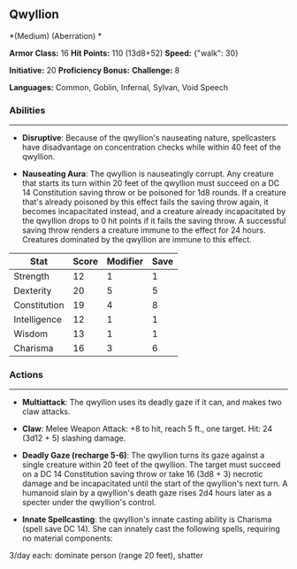 ## Qwyllion
*(Medium) (Aberration) *

**Armor Class:** 16
**Hit Points:** 110 (13d8+52)
**Speed:** {"walk": 30}

**Initiative:** 20
**Proficiency Bonus:**
**Challenge:** 8

**Languages:** Common, Goblin, Infernal, Sylvan, Void Speech

### Abilities
 --- 
- **Disruptive**: Because of the qwyllion's nauseating nature, spellcasters have disadvantage on concentration checks while within 40 feet of the qwyllion.

- **Nauseating Aura**: The qwyllion is nauseatingly corrupt. Any creature that starts its turn within 20 feet of the qwyllion must succeed on a DC 14 Constitution saving throw or be poisoned for 1d8 rounds. If a creature that's already poisoned by this effect fails the saving throw again, it becomes incapacitated instead, and a creature already incapacitated by the qwyllion drops to 0 hit points if it fails the saving throw. A successful saving throw renders a creature immune to the effect for 24 hours. Creatures dominated by the qwyllion are immune to this effect.



| Stat | Score | Modifier | Save |
| ---- | ---- | ---- | ---- |
| Strength | 12 | 1 | 1 |
| Dexterity | 20 | 5 | 5 |
| Constitution | 19 | 4 | 8 |
| Intelligence | 12 | 1 | 1 |
| Wisdom | 13 | 1 | 1 |
| Charisma | 16 | 3 | 6 |

### Actions
 --- 
- **Multiattack**: The qwyllion uses its deadly gaze if it can, and makes two claw attacks.

- **Claw**: Melee Weapon Attack: +8 to hit, reach 5 ft., one target. Hit: 24 (3d12 + 5) slashing damage.

- **Deadly Gaze (recharge 5-6)**: The qwyllion turns its gaze against a single creature within 20 feet of the qwyllion. The target must succeed on a DC 14 Constitution saving throw or take 16 (3d8 + 3) necrotic damage and be incapacitated until the start of the qwyllion's next turn. A humanoid slain by a qwyllion's death gaze rises 2d4 hours later as a specter under the qwyllion's control.

- **Innate Spellcasting**: the qwyllion's innate casting ability is Charisma (spell save DC 14). She can innately cast the following spells, requiring no material components:

3/day each: dominate person (range 20 feet), shatter


